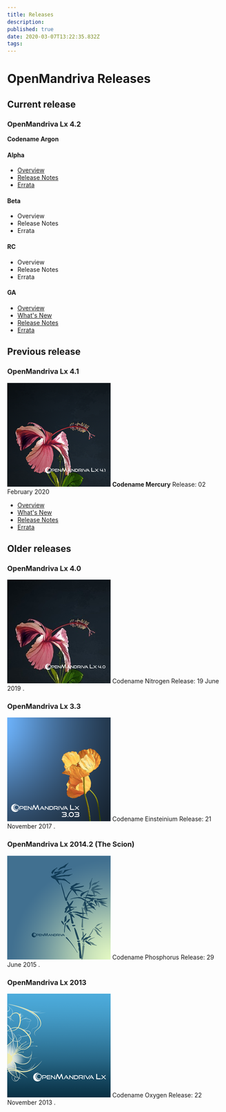 ```yaml
---
title: Releases
description: 
published: true
date: 2020-03-07T13:22:35.832Z
tags: 
---
```


# OpenMandriva Releases

## Current release
### OpenMandriva Lx 4.2
**Codename Argon**

#### Alpha
- [Overview](/releases/omlx42/omlx42_alpha)
- [Release Notes](/releases/omlx42/omlx42_alpha_notes)
- [Errata](/releases/omlx42/omlx42_alpha_errata)

#### Beta
- Overview
- Release Notes
- Errata

#### RC
- Overview
- Release Notes
- Errata

#### GA
- [Overview](/releases/omlx42)
- [What's New](/releases/omlx42/omlx42_new)
- [Release Notes](/releases/omlx42/omlx42_notes)
- [Errata](/releases/omlx42/omlx42_errata)

## Previous release
### OpenMandriva Lx 4.1
![omlx4.1-240px.png](/images/omlx4.1-240px.png)
**Codename Mercury**
Release: 02 February 2020

- [Overview](/releases/omlx41)
- [What's New](/releases/omlx41/omlx41_new)
- [Release Notes](/releases/omlx41/omlx41_notes)
- [Errata](/releases/omlx41/omlx41_errata)



## Older releases
### OpenMandriva Lx 4.0
![omlx4.0-240px.jpg](/images/omlx4.0-240px.jpg)
Codename Nitrogen
Release: 19 June 2019
.

### OpenMandriva Lx 3.3
![omlx3.3-240px.png](/images/omlx3.3-240px.png)
Codename Einsteinium
Release: 21 November 2017
.

### OpenMandriva Lx 2014.2 (The Scion)
![omlx2014-240px.png](/images/omlx2014-240px.png)
Codename Phosphorus
Release: 29 June 2015
.

### OpenMandriva Lx 2013
![omlx2013-240px.png](/images/omlx2013-240px.png)
Codename Oxygen
Release: 22 November 2013
.
